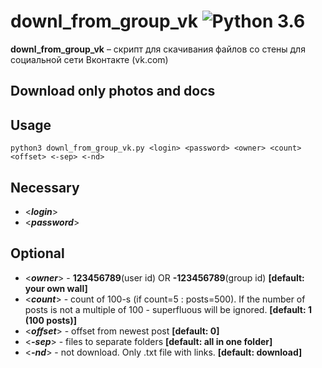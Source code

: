 downl_from_group_vk ![Python 3.6](https://pp.userapi.com/c846523/v846523407/b716d/N3RXKWFcPS0.jpg)
======
**downl_from_group_vk** – скрипт для скачивания файлов со стены для социальной сети Вконтакте (vk.com)

Download only photos and docs
------------

Usage
------------
```shell
python3 downl_from_group_vk.py <login> <password> <owner> <count> <offset> <-sep> <-nd>
```
Necessary
------------
* <***login***>
* <***password***>

Optional
------------
* <***owner***> - **123456789**(user id) OR **-123456789**(group id) **[default: your own wall]**
* <***count***> - count of 100-s (if count=5 : posts=500). If the number of posts is not a multiple of 100 - superfluous will be ignored. **[default: 1 (100 posts)]**
* <***offset***> - offset from newest post **[default: 0]**
* <***-sep***> - files to separate folders **[default: all in one folder]**
* <***-nd***> - not download. Only .txt file with links. **[default: download]**
